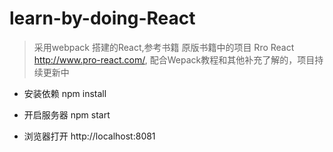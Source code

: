 # learn-by-doing-React

> 采用webpack 搭建的React,参考书籍 原版书籍中的项目 Rro React http://www.pro-react.com/, 配合Wepack教程和其他补充了解的，项目持续更新中


- 安装依赖
npm install

- 开启服务器
npm start

- 浏览器打开
 http://localhost:8081
